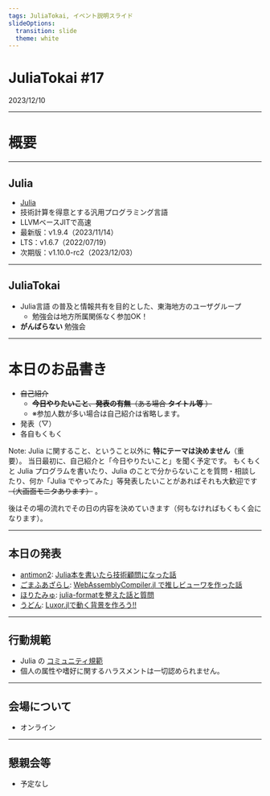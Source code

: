 ```yaml
---
tags: JuliaTokai, イベント説明スライド
slideOptions:
  transition: slide
  theme: white
---
```

JuliaTokai \#17
===


2023/12/10

---

# 概要

----

## Julia

+ [Julia](https://julialang.org)
+ 技術計算を得意とする汎用プログラミング言語
+ LLVMベースJITで高速
+ 最新版：v1.9.4（2023/11/14）
+ LTS：v1.6.7（2022/07/19）
+ 次期版：v1.10.0-rc2（2023/12/03）

----

## JuliaTokai

+ Julia言語 の普及と情報共有を目的とした、東海地方のユーザグループ
    + 勉強会は地方所属関係なく参加OK！
+ **がんばらない** 勉強会

---

# 本日のお品書き

+ ~~自己紹介~~
    + ~~**今日やりたいこと**、**発表の有無**（ある場合 **タイトル等** ）~~
    + ※参加人数が多い場合は自己紹介は省略します。
+ 発表（▽）
+ 各自もくもく

Note:
  Julia に関すること、ということ以外に **特にテーマは決めません**（重要）。
  当日最初に、自己紹介と「今日やりたいこと」を聞く予定です。
  もくもくと Julia プログラムを書いたり、Julia のことで分からないことを質問・相談したり、何か「Julia でやってみた」等発表したいことがあればそれも大歓迎です ~~（大画面モニタあります）~~ 。

後はその場の流れでその日の内容を決めていきます（何もなければもくもく会になります）。

----

## 本日の発表

+ [antimon2](https://twitter.com/antimon2): [Julia本を書いたら技術顧問になった話](https://speakerdeck.com/antimon2/juliaben-woshu-itaraji-shu-gu-wen-ninatutahua-for-juliatokai-number-16)
+ [ごまふあざらし](https://twitter.com/MathSorcerer): [WebAssemblyCompiler.jl で推しビューワを作った話](https://qiita.com/SatoshiTerasaki/items/a303f93eda4cf1517e9a)
+ [ほりたみゅ](https://hyrodium.github.io/ja/): [julia-formatを整えた話と質問](https://hackmd.io/@hyrodium/Hk1zPiMIp#/)
+ [うどん](https://twitter.com/ku_taksn): [Luxor.jlで動く背景を作ろう!!](https://docs.google.com/presentation/d/1mLOd4TFHwBfkbCZxvFiQxileMCkDnUfBNuWOyZ5w0ps)

---

## 行動規範

+ Julia の [コミュニティ規範](https://julialang.org/community/standards/)
+ 個人の属性や嗜好に関するハラスメントは一切認められません。

---

## 会場について

+ オンライン

<!--
+ 有限会社 来栖川電算 会議室（＋ラウンジ）
+ 名古屋市中区新栄1-29-23 アーバンドエル新栄2階
+ 電源・Wi-Fiあり
    + Guest Wi-Fi は壁にくっついている SSID/PASSWD を参照して下さい
+ 大画面モニタあり（50インチ/70インチ、HDMI接続）
-->

---

## 懇親会等

+ 予定なし

<!--
+ イベント後に有志で何か食べたい（未定）
    + 駅前のファミレス（ガスト）
    + 会場付近の飲食店（スシ□ー、ネパールカレー、焼き肉等）
-->
